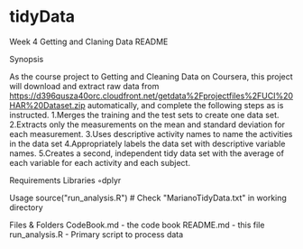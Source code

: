 # tidyData
Week 4 Getting and Claning Data
README

Synopsis

As the course project to Getting and Cleaning Data on Coursera, this project will download and extract raw data from https://d396qusza40orc.cloudfront.net/getdata%2Fprojectfiles%2FUCI%20HAR%20Dataset.zip automatically, and complete the following steps as is instructed.
1.Merges the training and the test sets to create one data set.
2.Extracts only the measurements on the mean and standard deviation for each measurement. 
3.Uses descriptive activity names to name the activities in the data set
4.Appropriately labels the data set with descriptive variable names. 
5.Creates a second, independent tidy data set with the average of each variable for each activity and each subject. 

Requirements
Libraries ◦dplyr


Usage
source("run_analysis.R") # Check "MarianoTidyData.txt" in working directory


Files & Folders
  CodeBook.md - the code book
  README.md - this file
  run_analysis.R - Primary script to process data
